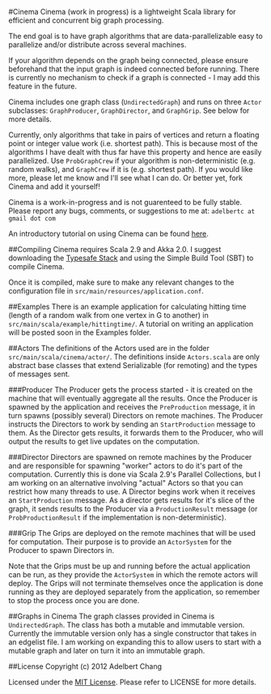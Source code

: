 #Cinema
Cinema (work in progress) is a lightweight 
Scala library for efficient and concurrent
big graph processing.

The end goal is to have graph algorithms that 
are data-parallelizable easy to parallelize and/or 
distribute across several machines.

If your algorithm depends on the graph being
connected, please ensure beforehand that the
input graph is indeed connected before running.
There is currently no mechanism to check if a
graph is connected - I may add this feature
in the future.

Cinema includes one graph class (`UndirectedGraph`)
and runs on three `Actor` subclasses: `GraphProducer`,
`GraphDirector`, and `GraphGrip`. See below for
more details.

Currently, only algorithms that take in pairs of 
vertices and return a floating point or integer 
value work (i.e. shortest path). This is because most 
of the algorithms I have dealt with thus far have 
this property and hence are easily parallelized.
Use `ProbGraphCrew` if your algorithm is non-deterministic
(e.g. random walks), and `GraphCrew` if it is (e.g.
shortest path).
If you would like more, please let me know and I'll 
see what I can do. Or better yet, fork Cinema and add 
it yourself!

Cinema is a work-in-progress and is not guarenteed
to be fully stable. Please report any bugs, comments,
or suggestions to me at: `adelbertc at gmail dot com`

An introductory tutorial on using Cinema can be found
[here](https://github.com/adelbertc/Cinema/tree/master/src/main/scala/cinema/example).

##Compiling
Cinema requires Scala 2.9 and Akka 2.0. I suggest
downloading the [Typesafe Stack](http://typesafe.com/) and using the Simple
Build Tool (SBT) to compile Cinema.

Once it is compiled, make sure to make any
relevant changes to the configuration file in
`src/main/resources/application.conf`.

##Examples
There is an example application for calculating
hitting time (length of a random walk from
one vertex in G to another) in
`src/main/scala/example/hittingtime/`. A tutorial
on writing an application will be posted
soon in the Examples folder.

##Actors
The definitions of the Actors used are in the folder
`src/main/scala/cinema/actor/`. The definitions
inside `Actors.scala` are only abstract base classes
that extend Serializable (for remoting) and the
types of messages sent.

###Producer
The Producer gets the process started - it is 
created on the machine that will eventually 
aggregate all the results. Once the Producer 
is spawned by  the application and receives the 
`PreProduction` message, it in turn 
spawns (possibly several) Directors on remote 
machines. The Producer instructs the Directors to 
work by sending an `StartProduction` message to them. 
As the Director gets results, it forwards them to the
Producer, who will output the results to get
live updates on the computation.

###Director
Directors are spawned on remote machines by 
the Producer and are responsible for spawning
"worker" actors to do it's part of the computation.
Currently this is done via Scala 2.9's Parallel
Collections, but I am working on an alternative
involving "actual" Actors so that you can restrict
how many threads to use. A Director begins work when 
it receives an `StartProduction` message. As a
director gets results for it's slice of the graph,
it sends results to the Producer via a `ProductionResult`
message (or `ProbProductionResult` if the implementation
is non-deterministic).

###Grip
The Grips are deployed on the remote machines 
that will be used for computation. Their purpose 
is to provide an `ActorSystem` for the Producer 
to spawn Directors in.

Note that the Grips must be up and running before
the actual application can be run, as they provide
the `ActorSystem` in which the remote actors will
deploy. The Grips will not terminate themselves once 
the application is done running as they are deployed 
separately from the application, so remember to stop 
the process once you are done.

##Graphs in Cinema
The graph classes provided in Cinema is
`UndirectedGraph`. The class has both a
mutable and immutable version. 
Currently the immutable version only has a single 
constructor that takes in an edgelist file. I am 
working on expanding this to allow users to start
with a mutable graph and later on turn it into an
immutable graph.

##License
Copyright (c) 2012 Adelbert Chang

Licensed under the 
[MIT License](http://www.opensource.org/licenses/MIT).
Please refer to LICENSE for more details.